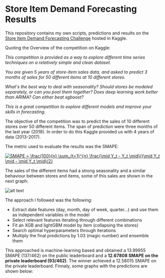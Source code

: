 # Store Item Demand Forecasting Results
This repository contains my own scripts, predictions and results on the [Store Item Demand Forecasting Challenge](https://www.kaggle.com/c/demand-forecasting-kernels-only) hosted in Kaggle.

Quoting the Overview of the competition on Kaggle:

_This competition is provided as a way to explore different time series techniques on a relatively simple and clean dataset._

_You are given 5 years of store-item sales data, and asked to predict 3 months of sales for 50 different items at 10 different stores._

_What's the best way to deal with seasonality? Should stores be modeled separately, or can you pool them together? Does deep learning work better than ARIMA? Can either beat xgboost?_

_This is a great competition to explore different models and improve your skills in forecasting._

The objective of the competition was to predict the sales of 10 different stores over 50 different items. The span of prediction were three months of the last year (2018). In order to do this Kaggle provided us with 4 years of data (2013-2017).

The metric used to evaluate the results was the SMAPE:

<a href="https://www.codecogs.com/eqnedit.php?latex=SMAPE&space;=&space;\frac{100}{n}&space;\sum_{t=1}^{n}&space;\frac{\mid&space;Y_t&space;-&space;Y_t&space;\mid}{(\mid&space;Y_t&space;\mid&space;-&space;\mid&space;Y_t&space;\mid)/2}" target="_blank"><img src="https://latex.codecogs.com/gif.latex?SMAPE&space;=&space;\frac{100}{n}&space;\sum_{t=1}^{n}&space;\frac{\mid&space;Y_t&space;-&space;Y_t&space;\mid}{(\mid&space;Y_t&space;\mid&space;-&space;\mid&space;Y_t&space;\mid)/2}" title="SMAPE = \frac{100}{n} \sum_{t=1}^{n} \frac{\mid Y_t - Y_t \mid}{(\mid Y_t \mid - \mid Y_t \mid)/2}" /></a>

The sales of the different items had a strong seasonality and a similar behaviour between stores and items, some of this sales are shown in the next graph:

![alt text](https://github.com/jgonzalezab/Store-Item-Demand-Forecasting/blob/master/Images/sales_example.png "Sales Examples")

The approach I followed was the following:
* Extract date features (day, month, day of week, quarter...) and use them as independent variables in the model
* Select relevant features iterating through different combinations
* Fit an XGB and lightGBM model by item (collapsing the stores)
* Search optimal hyperparameters through iterations
* Multiply the final predictions by 1.03 (magic number) and ensemble them

This approached is machine-learning based and obtained a 13.99955 SMAPE (137/462) on the public leaderboard and a **12.67808 SMAPE on the private leaderboard (93/462)**. The winner achieved a 12.58015 SMAPE on the private leaderboard. Finnaly, some graphs with the predictions are shown below:
